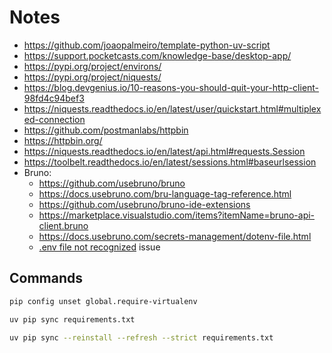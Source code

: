 # Notes

- https://github.com/joaopalmeiro/template-python-uv-script
- https://support.pocketcasts.com/knowledge-base/desktop-app/
- https://pypi.org/project/environs/
- https://pypi.org/project/niquests/
- https://blog.devgenius.io/10-reasons-you-should-quit-your-http-client-98fd4c94bef3
- https://niquests.readthedocs.io/en/latest/user/quickstart.html#multiplexed-connection
- https://github.com/postmanlabs/httpbin
- https://httpbin.org/
- https://niquests.readthedocs.io/en/latest/api.html#requests.Session
- https://toolbelt.readthedocs.io/en/latest/sessions.html#baseurlsession
- Bruno:
  - https://github.com/usebruno/bruno
  - https://docs.usebruno.com/bru-language-tag-reference.html
  - https://github.com/usebruno/bruno-ide-extensions
  - https://marketplace.visualstudio.com/items?itemName=bruno-api-client.bruno
  - https://docs.usebruno.com/secrets-management/dotenv-file.html
  - [.env file not recognized](https://github.com/usebruno/bruno/issues/1757) issue

## Commands

```bash
pip config unset global.require-virtualenv
```

```bash
uv pip sync requirements.txt
```

```bash
uv pip sync --reinstall --refresh --strict requirements.txt
```
